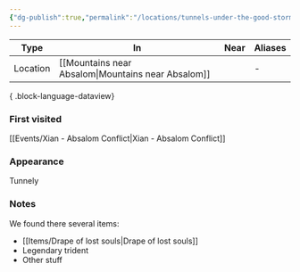 ```yaml
---
{"dg-publish":true,"permalink":"/locations/tunnels-under-the-good-storm-giant-tribe/","tags":["location"],"noteIcon":"location","created":"2024-01-06T14:19:21.224+01:00","updated":"2024-01-08T23:27:45.235+01:00"}
---
```


| Type     | In                         | Near      | Aliases |
| -------- | -------------------------- | --------- | ------- |
| Location | [[Mountains near Absalom\|Mountains near Absalom]] | <ul></ul> | \-      |

{ .block-language-dataview}
### First visited
[[Events/Xian - Absalom Conflict\|Xian - Absalom Conflict]]
### Appearance
Tunnely
### Notes
We found there several items:
- [[Items/Drape of lost souls\|Drape of lost souls]]
- Legendary trident
- Other stuff